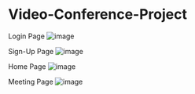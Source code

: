 # Video-Conference-Project

Login Page
![image](https://github.com/user-attachments/assets/e821b59d-0b35-4680-83b7-ce25f1b8c17a)

Sign-Up Page
![image](https://github.com/user-attachments/assets/ec8a4218-d034-4605-ac2b-998a79b4625a)

Home Page
![image](https://github.com/user-attachments/assets/5f052294-607f-4dc6-9dd5-4e07b8a49e2b)

Meeting Page
![image](https://github.com/user-attachments/assets/5d2bdaa6-31ee-4bf2-94e0-30bce0cc798d)
